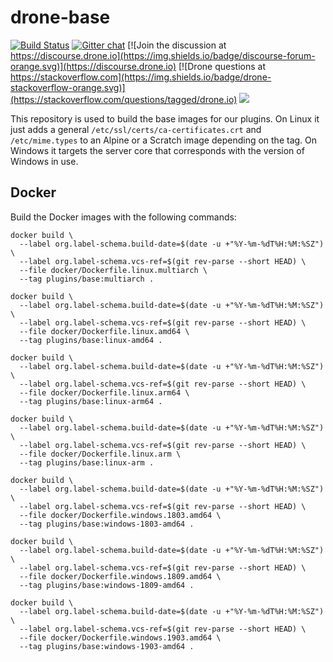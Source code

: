 # drone-base

[![Build Status](http://cloud.drone.io/api/badges/drone-plugins/drone-base/status.svg)](http://cloud.drone.io/drone-plugins/drone-base)
[![Gitter chat](https://badges.gitter.im/drone/drone.png)](https://gitter.im/drone/drone)
[![Join the discussion at https://discourse.drone.io](https://img.shields.io/badge/discourse-forum-orange.svg)](https://discourse.drone.io)
[![Drone questions at https://stackoverflow.com](https://img.shields.io/badge/drone-stackoverflow-orange.svg)](https://stackoverflow.com/questions/tagged/drone.io)
[![](https://images.microbadger.com/badges/image/plugins/base.svg)](https://microbadger.com/images/plugins/base "Get your own image badge on microbadger.com")

This repository is used to build the base images for our plugins. On Linux it just adds a general `/etc/ssl/certs/ca-certificates.crt` and `/etc/mime.types` to an Alpine or a Scratch image depending on the tag. On Windows it targets the server core that corresponds with the version of Windows in use.

## Docker

Build the Docker images with the following commands:

```
docker build \
  --label org.label-schema.build-date=$(date -u +"%Y-%m-%dT%H:%M:%SZ") \
  --label org.label-schema.vcs-ref=$(git rev-parse --short HEAD) \
  --file docker/Dockerfile.linux.multiarch \
  --tag plugins/base:multiarch .

docker build \
  --label org.label-schema.build-date=$(date -u +"%Y-%m-%dT%H:%M:%SZ") \
  --label org.label-schema.vcs-ref=$(git rev-parse --short HEAD) \
  --file docker/Dockerfile.linux.amd64 \
  --tag plugins/base:linux-amd64 .

docker build \
  --label org.label-schema.build-date=$(date -u +"%Y-%m-%dT%H:%M:%SZ") \
  --label org.label-schema.vcs-ref=$(git rev-parse --short HEAD) \
  --file docker/Dockerfile.linux.arm64 \
  --tag plugins/base:linux-arm64 .

docker build \
  --label org.label-schema.build-date=$(date -u +"%Y-%m-%dT%H:%M:%SZ") \
  --label org.label-schema.vcs-ref=$(git rev-parse --short HEAD) \
  --file docker/Dockerfile.linux.arm \
  --tag plugins/base:linux-arm .

docker build \
  --label org.label-schema.build-date=$(date -u +"%Y-%m-%dT%H:%M:%SZ") \
  --label org.label-schema.vcs-ref=$(git rev-parse --short HEAD) \
  --file docker/Dockerfile.windows.1803.amd64 \
  --tag plugins/base:windows-1803-amd64 .

docker build \
  --label org.label-schema.build-date=$(date -u +"%Y-%m-%dT%H:%M:%SZ") \
  --label org.label-schema.vcs-ref=$(git rev-parse --short HEAD) \
  --file docker/Dockerfile.windows.1809.amd64 \
  --tag plugins/base:windows-1809-amd64 .

docker build \
  --label org.label-schema.build-date=$(date -u +"%Y-%m-%dT%H:%M:%SZ") \
  --label org.label-schema.vcs-ref=$(git rev-parse --short HEAD) \
  --file docker/Dockerfile.windows.1903.amd64 \
  --tag plugins/base:windows-1903-amd64 .
```
